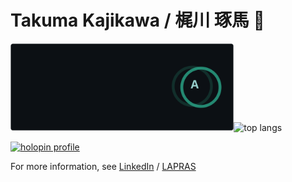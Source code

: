 # Takuma Kajikawa / 梶川 琢馬 🦄 

<img alt="stats" height="140px" src="./images/github-readme-stats.svg" /><img alt="top langs" height="140px" src="https://github-readme-stats.vercel.app/api/top-langs/?username=valbeat&hide_title=true&theme=gotham&layout=compact&hide_border=true&langs_count=10&hide=html,css&size_weight=0.5&count_weight=0.5" />

<a href="https://holopin.io/@valbeat"><img width="580px" alt="holopin profile" src="https://holopin.me/valbeat" /></a>  

For more information, see [LinkedIn](https://www.linkedin.com/in/takuma-kajikawa-bb2b4986) / [LAPRAS](https://lapras.com/public/GWMZACW)
